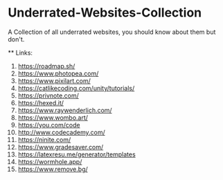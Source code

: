 # Underrated-Websites-Collection
A Collection of all underrated websites, you should know about them but don't.

**
Links:

1. https://roadmap.sh/
2. https://www.photopea.com/
3. https://www.pixilart.com/
4. https://catlikecoding.com/unity/tutorials/
5. https://privnote.com/
6. https://hexed.it/
7. https://www.raywenderlich.com/
8. https://www.wombo.art/
9. https://you.com/code
10. http://www.codecademy.com/
11. https://ninite.com/
12. https://www.gradesaver.com/
13. https://latexresu.me/generator/templates
14. https://wormhole.app/
15. https://www.remove.bg/
